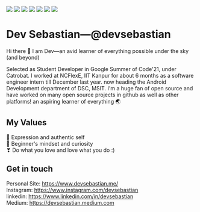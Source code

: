 ![](https://img.shields.io/badge/Language-Java-informational?style=flat&logo=Java&logoColor=white&color=2bbc8a)
![](https://img.shields.io/badge/Language-C++-informational?style=flat&logo=cpp&logoColor=white&color=2bbc8a)
![](https://img.shields.io/badge/Language-JavaScript-informational?style=flat&logo=JavaScript&logoColor=white&color=2bbc8a)
![](https://img.shields.io/badge/Language-Kotlin-informational?style=flat&logo=Kotlin&logoColor=white&color=2bbc8a)
![](https://img.shields.io/badge/Code-Android-informational?style=flat&logo=Android&logoColor=white&color=2bbc8a)
![](https://img.shields.io/badge/Library-ReactJS-informational?style=flat&logo=React&logoColor=white&color=2bbc8a)
![](https://img.shields.io/badge/Library-Firebase-informational?style=flat&logo=Firebase&logoColor=white&color=2bbc8a)
<br/>
# Dev Sebastian—@devsebastian
Hi there 👋 I am Dev—an avid learner of everything possible under the sky (and beyond)

Selected as Student Developer in Google Summer of Code'21, under Catrobat. I worked at NCFlexE, IIT Kanpur for about 6 months as a software engineer intern till December last year. now heading the Android Development department of DSC, MSIT. I'm a huge fan of open source and have worked on many open source projects in github as well as other platforms! an aspiring learner of everything 🌏

## My Values
🎂 Expression and authentic self <br/>
🍏 Beginner's mindset and curiosity <br/>
❣ Do what you love and love what you do :) <br/>

## Get in touch
Personal Site: https://www.devsebastian.me/ <br/>
Instagram: https://www.instagram.com/devsebastian <br/>
linkedin: https://www.linkedin.com/in/devsebastian <br/>
Medium: https://devsebastian.medium.com <br/>
<br />

